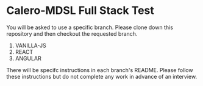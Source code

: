 # Calero-MDSL Full Stack Test

You will be asked to use a specific branch.
Please clone down this repository and then checkout the requested branch.

1. VANILLA-JS
2. REACT
3. ANGULAR

There will be specifc instructions in each branch's README.
Please follow these instructions but do not complete any work in advance of an interview.
